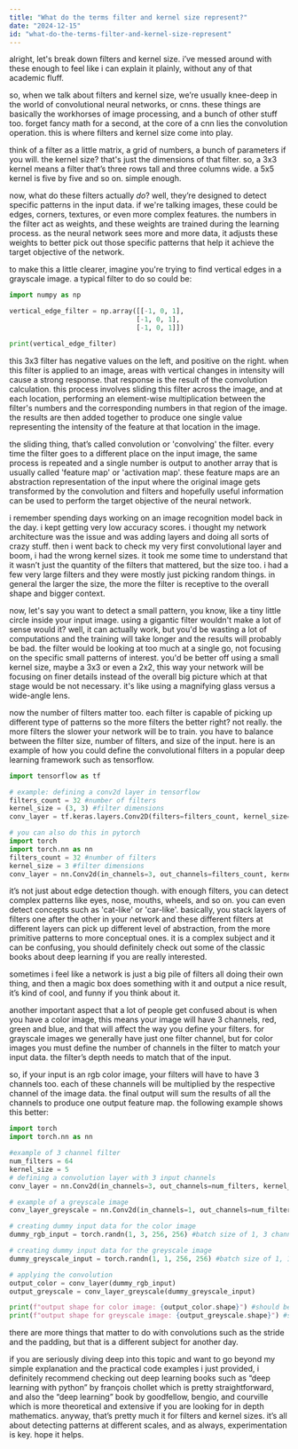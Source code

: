 ```yaml
---
title: "What do the terms filter and kernel size represent?"
date: "2024-12-15"
id: "what-do-the-terms-filter-and-kernel-size-represent"
---
```


alright, let's break down filters and kernel size. i’ve messed around with these enough to feel like i can explain it plainly, without any of that academic fluff.

so, when we talk about filters and kernel size, we’re usually knee-deep in the world of convolutional neural networks, or cnns. these things are basically the workhorses of image processing, and a bunch of other stuff too. forget fancy math for a second, at the core of a cnn lies the convolution operation. this is where filters and kernel size come into play.

think of a filter as a little matrix, a grid of numbers, a bunch of parameters if you will. the kernel size? that's just the dimensions of that filter. so, a 3x3 kernel means a filter that’s three rows tall and three columns wide. a 5x5 kernel is five by five and so on. simple enough.

now, what do these filters actually *do*? well, they’re designed to detect specific patterns in the input data. if we're talking images, these could be edges, corners, textures, or even more complex features. the numbers in the filter act as weights, and these weights are trained during the learning process. as the neural network sees more and more data, it adjusts these weights to better pick out those specific patterns that help it achieve the target objective of the network.

to make this a little clearer, imagine you're trying to find vertical edges in a grayscale image. a typical filter to do so could be:

```python
import numpy as np

vertical_edge_filter = np.array([[-1, 0, 1],
                                [-1, 0, 1],
                                [-1, 0, 1]])

print(vertical_edge_filter)

```

this 3x3 filter has negative values on the left, and positive on the right. when this filter is applied to an image, areas with vertical changes in intensity will cause a strong response. that response is the result of the convolution calculation. this process involves sliding this filter across the image, and at each location, performing an element-wise multiplication between the filter's numbers and the corresponding numbers in that region of the image. the results are then added together to produce one single value representing the intensity of the feature at that location in the image.

the sliding thing, that’s called convolution or 'convolving' the filter. every time the filter goes to a different place on the input image, the same process is repeated and a single number is output to another array that is usually called 'feature map' or 'activation map'. these feature maps are an abstraction representation of the input where the original image gets transformed by the convolution and filters and hopefully useful information can be used to perform the target objective of the neural network.

i remember spending days working on an image recognition model back in the day. i kept getting very low accuracy scores. i thought my network architecture was the issue and was adding layers and doing all sorts of crazy stuff. then i went back to check my very first convolutional layer and boom, i had the wrong kernel sizes. it took me some time to understand that it wasn’t just the quantity of the filters that mattered, but the size too. i had a few very large filters and they were mostly just picking random things. in general the larger the size, the more the filter is receptive to the overall shape and bigger context.

now, let's say you want to detect a small pattern, you know, like a tiny little circle inside your input image. using a gigantic filter wouldn't make a lot of sense would it? well, it can actually work, but you'd be wasting a lot of computations and the training will take longer and the results will probably be bad. the filter would be looking at too much at a single go, not focusing on the specific small patterns of interest. you'd be better off using a small kernel size, maybe a 3x3 or even a 2x2, this way your network will be focusing on finer details instead of the overall big picture which at that stage would be not necessary. it's like using a magnifying glass versus a wide-angle lens.

now the number of filters matter too. each filter is capable of picking up different type of patterns so the more filters the better right? not really. the more filters the slower your network will be to train. you have to balance between the filter size, number of filters, and size of the input. here is an example of how you could define the convolutional filters in a popular deep learning framework such as tensorflow.

```python
import tensorflow as tf

# example: defining a conv2d layer in tensorflow
filters_count = 32 #number of filters
kernel_size = (3, 3) #filter dimensions
conv_layer = tf.keras.layers.Conv2D(filters=filters_count, kernel_size=kernel_size, activation='relu')

# you can also do this in pytorch
import torch
import torch.nn as nn
filters_count = 32 #number of filters
kernel_size = 3 #filter dimensions
conv_layer = nn.Conv2d(in_channels=3, out_channels=filters_count, kernel_size=kernel_size, stride=1, padding=1)

```

it’s not just about edge detection though. with enough filters, you can detect complex patterns like eyes, nose, mouths, wheels, and so on. you can even detect concepts such as 'cat-like' or 'car-like'. basically, you stack layers of filters one after the other in your network and these different filters at different layers can pick up different level of abstraction, from the more primitive patterns to more conceptual ones. it is a complex subject and it can be confusing, you should definitely check out some of the classic books about deep learning if you are really interested.

sometimes i feel like a network is just a big pile of filters all doing their own thing, and then a magic box does something with it and output a nice result, it’s kind of cool, and funny if you think about it.

another important aspect that a lot of people get confused about is when you have a color image, this means your image will have 3 channels, red, green and blue, and that will affect the way you define your filters. for grayscale images we generally have just one filter channel, but for color images you must define the number of channels in the filter to match your input data. the filter’s depth needs to match that of the input.

so, if your input is an rgb color image, your filters will have to have 3 channels too. each of these channels will be multiplied by the respective channel of the image data. the final output will sum the results of all the channels to produce one output feature map. the following example shows this better:

```python
import torch
import torch.nn as nn

#example of 3 channel filter
num_filters = 64
kernel_size = 5
# defining a convolution layer with 3 input channels
conv_layer = nn.Conv2d(in_channels=3, out_channels=num_filters, kernel_size=kernel_size, stride=1, padding=2)

# example of a greyscale image
conv_layer_greyscale = nn.Conv2d(in_channels=1, out_channels=num_filters, kernel_size=kernel_size, stride=1, padding=2)

# creating dummy input data for the color image
dummy_rgb_input = torch.randn(1, 3, 256, 256) #batch size of 1, 3 channels, 256x256 image

# creating dummy input data for the greyscale image
dummy_greyscale_input = torch.randn(1, 1, 256, 256) #batch size of 1, 1 channels, 256x256 image

# applying the convolution
output_color = conv_layer(dummy_rgb_input)
output_greyscale = conv_layer_greyscale(dummy_greyscale_input)

print(f"output shape for color image: {output_color.shape}") #should be torch.Size([1, 64, 256, 256])
print(f"output shape for greyscale image: {output_greyscale.shape}") #should be torch.Size([1, 64, 256, 256])
```

there are more things that matter to do with convolutions such as the stride and the padding, but that is a different subject for another day.

if you are seriously diving deep into this topic and want to go beyond my simple explanation and the practical code examples i just provided, i definitely recommend checking out deep learning books such as “deep learning with python” by françois chollet which is pretty straightforward, and also the “deep learning” book by goodfellow, bengio, and courville which is more theoretical and extensive if you are looking for in depth mathematics.
anyway, that’s pretty much it for filters and kernel sizes. it’s all about detecting patterns at different scales, and as always, experimentation is key. hope it helps.
